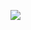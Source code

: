 ![](https://64.media.tumblr.com/257836a4221bddb3599277992b1ebf05/f1523b7f440d3fc1-f9/s2048x3072/21fc0c9c3b6dfea16cbc675e7b798aabe16eb282.pnj)

